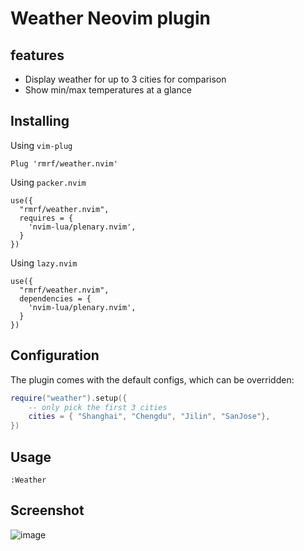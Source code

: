 # Weather Neovim plugin 

## features
- Display weather for up to 3 cities for comparison
- Show min/max temperatures at a glance

## Installing

Using `vim-plug`

```
Plug 'rmrf/weather.nvim'
```

Using `packer.nvim`

```
use({
  "rmrf/weather.nvim", 
  requires = {
    'nvim-lua/plenary.nvim',
  }
})

```

Using `lazy.nvim`

```
use({
  "rmrf/weather.nvim",
  dependencies = {
    'nvim-lua/plenary.nvim',
  }
})
```

## Configuration

The plugin comes with the default configs, which can be overridden:

```lua
require("weather").setup({
    -- only pick the first 3 cities
    cities = { "Shanghai", "Chengdu", "Jilin", "SanJose"},
})
```

## Usage

```
:Weather
```

## Screenshot

![image](https://github.com/user-attachments/assets/c777a866-9822-4ba1-86a2-770eab13c7b4)



